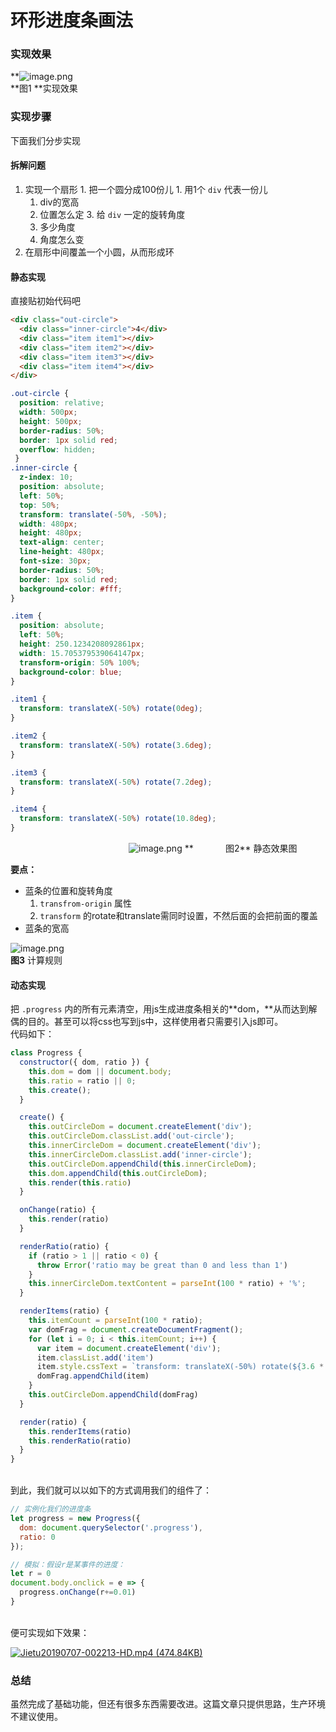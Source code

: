 # 环形进度条画法

<a name="SR5my"></a>
### 实现效果
**![image.png](https://cdn.nlark.com/yuque/0/2019/png/116146/1562429291547-cfa3b909-96f5-41cc-b471-c95f04fa7ddf.png#align=left&display=inline&height=276&name=image.png&originHeight=1104&originWidth=1234&size=99776&status=done&width=309)<br />**图1 **实现效果
<a name="Wyhr0"></a>
### 实现步骤

下面我们分步实现

<a name="w1Pub"></a>
#### 拆解问题

  1. 实现一个扇形
    1. 把一个圆分成100份儿
    1. 用1个 `div` 代表一份儿
      1. div的宽高
      1. 位置怎么定
    3. 给 `div` 一定的旋转角度
      1. 多少角度
      1. 角度怎么变
  2. 在扇形中间覆盖一个小圆，从而形成环

<a name="tdAbZ"></a>
#### 静态实现
直接贴初始代码吧<br />

```html
<div class="out-circle">
  <div class="inner-circle">4</div>
  <div class="item item1"></div>
  <div class="item item2"></div>
  <div class="item item3"></div>
  <div class="item item4"></div>
</div>
```

```css
.out-circle {
  position: relative;
  width: 500px;
  height: 500px;
  border-radius: 50%;
  border: 1px solid red;
  overflow: hidden;
 }
.inner-circle {
  z-index: 10;
  position: absolute;
  left: 50%;
  top: 50%;
  transform: translate(-50%, -50%);
  width: 480px;
  height: 480px;
  text-align: center;
  line-height: 480px;
  font-size: 30px;
  border-radius: 50%;
  border: 1px solid red;
  background-color: #fff;
}

.item {
  position: absolute;
  left: 50%;
  height: 250.1234208092861px;
  width: 15.705379539064147px;
  transform-origin: 50% 100%;
  background-color: blue;
}

.item1 {
  transform: translateX(-50%) rotate(0deg);
}

.item2 {
  transform: translateX(-50%) rotate(3.6deg);
}

.item3 {
  transform: translateX(-50%) rotate(7.2deg);
}

.item4 {
  transform: translateX(-50%) rotate(10.8deg);
}
```


                                                ![image.png](https://cdn.nlark.com/yuque/0/2019/png/116146/1562429017046-091ac4cb-a6d3-40da-a748-893cf1efc765.png#align=left&display=inline&height=259&name=image.png&originHeight=1036&originWidth=1040&size=89816&status=done&width=260)
**             图2** 静态效果图

**要点：**

  - 蓝条的位置和旋转角度
    1. `transfrom-origin` 属性
    1. `transform` 的rotate和translate需同时设置，不然后面的会把前面的覆盖
  - 蓝条的宽高

![image.png](https://cdn.nlark.com/yuque/0/2019/png/116146/1562421170550-5a3b02d8-30d6-4a15-8f50-92ec2ab15e6a.png#align=left&display=inline&height=285&name=image.png&originHeight=569&originWidth=1237&size=92051&status=done&width=618.5)<br />**图3** 计算规则
<a name="RRDq6"></a>
#### 动态实现
把 `.progress` 内的所有元素清空，用js生成进度条相关的**dom，**从而达到解偶的目的。甚至可以将css也写到js中，这样使用者只需要引入js即可。<br />代码如下：

```javascript
class Progress {
  constructor({ dom, ratio }) {
    this.dom = dom || document.body;
    this.ratio = ratio || 0;
    this.create();
  }

  create() {
    this.outCircleDom = document.createElement('div');
    this.outCircleDom.classList.add('out-circle');
    this.innerCircleDom = document.createElement('div');
    this.innerCircleDom.classList.add('inner-circle');
    this.outCircleDom.appendChild(this.innerCircleDom);
    this.dom.appendChild(this.outCircleDom);
    this.render(this.ratio)
  }

  onChange(ratio) {
    this.render(ratio)
  }

  renderRatio(ratio) {
    if (ratio > 1 || ratio < 0) {
      throw Error('ratio may be great than 0 and less than 1')
    }
    this.innerCircleDom.textContent = parseInt(100 * ratio) + '%';
  }

  renderItems(ratio) {
    this.itemCount = parseInt(100 * ratio);
    var domFrag = document.createDocumentFragment();
    for (let i = 0; i < this.itemCount; i++) {
      var item = document.createElement('div');
      item.classList.add('item')
      item.style.cssText = `transform: translateX(-50%) rotate(${3.6 * i}deg);`
      domFrag.appendChild(item)
    }
    this.outCircleDom.appendChild(domFrag)
  }

  render(ratio) {
    this.renderItems(ratio)
    this.renderRatio(ratio)
  }
}
```

<br />到此，我们就可以以如下的方式调用我们的组件了：

```javascript
// 实例化我们的进度条
let progress = new Progress({
  dom: document.querySelector('.progress'),
  ratio: 0
});

// 模拟：假设r是某事件的进度：
let r = 0
document.body.onclick = e => {
  progress.onChange(r+=0.01)
}
```

<br />便可实现如下效果：

[![Jietu20190707-002213-HD.mp4 (474.84KB)](https://cdn.nlark.com/yuque/0/2019/jpeg/116146/1562430180103-cd4cbb0d-230a-472b-8cf1-7bf6e9bdb997.jpeg?x-oss-process=image/resize,h_450)](https://www.yuque.com/ea14bs/cqff1r/zlgkzr?_lake_card=%7B%22status%22%3A%22done%22%2C%22name%22%3A%22Jietu20190707-002213-HD.mp4%22%2C%22size%22%3A486235%2C%22percent%22%3A0%2C%22id%22%3A%22fT41E%22%2C%22videoId%22%3A%2272a0b0295e4a4294bf6a570fea85cf88%22%2C%22coverUrl%22%3A%22https%3A%2F%2Fcdn.nlark.com%2Fyuque%2F0%2F2019%2Fjpeg%2F116146%2F1562430180103-cd4cbb0d-230a-472b-8cf1-7bf6e9bdb997.jpeg%22%2C%22aliyunVideoSrc%22%3Anull%2C%22taobaoVideoId%22%3A%22230540234124%22%2C%22uploaderId%22%3A116146%2C%22authKey%22%3A%22YXBwX2tleT04MDAwMDAwMTImYXV0aF9pbmZvPXsidGltZXN0YW1wRW5jcnlwdGVkIjoiYjczODVjMDJlNWY2NmI2MjM4ZTgyMzAxMDMxYmRlZGEifSZkdXJhdGlvbj0mdGltZXN0YW1wPTE1NjI0MzA3Mjk%3D%22%2C%22docUrl%22%3A%22https%3A%2F%2Fwww.yuque.com%2Fea14bs%2Fcqff1r%2Fzlgkzr%22%2C%22card%22%3A%22video%22%7D#fT41E)

<a name="hn00L"></a>
### 总结

虽然完成了基础功能，但还有很多东西需要改进。这篇文章只提供思路，生产环境不建议使用。<br />
<br />
<br />
<br />
<br />
<br />
<br />
<br />
<br />

